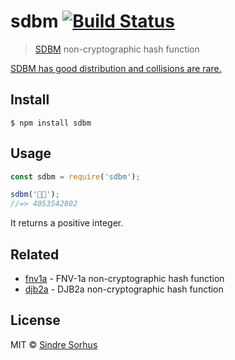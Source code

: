 # sdbm [![Build Status](https://travis-ci.org/sindresorhus/sdbm.svg?branch=master)](https://travis-ci.org/sindresorhus/sdbm)

> [SDBM](http://www.cse.yorku.ca/~oz/hash.html#sdbm) non-cryptographic hash function

[SDBM has good distribution and collisions are rare.](https://softwareengineering.stackexchange.com/questions/49550/which-hashing-algorithm-is-best-for-uniqueness-and-speed/145633#145633)


## Install

```
$ npm install sdbm
```


## Usage

```js
const sdbm = require('sdbm');

sdbm('🦄🌈');
//=> 4053542802
```

It returns a positive integer.


## Related

- [fnv1a](https://github.com/sindresorhus/fnv1a) - FNV-1a non-cryptographic hash function
- [djb2a](https://github.com/sindresorhus/djb2a) - DJB2a non-cryptographic hash function


## License

MIT © [Sindre Sorhus](https://sindresorhus.com)
